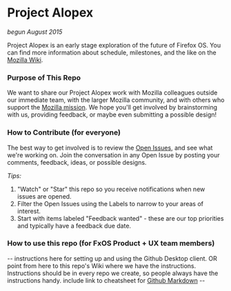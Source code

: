 # Project Alopex

*begun August 2015*

Project Alopex is an early stage exploration of the future of Firefox OS. You can find more information about schedule, milestones, and the like on the [Mozilla Wiki][1].


### Purpose of This Repo
We want to share our Project Alopex work with Mozilla colleagues outside our immediate team, with the larger Mozilla community, and with others who support the [Mozilla mission][2]. We hope you'll get involved by brainstorming with us, providing feedback, or maybe even submitting a possible design!


### How to Contribute (for everyone)
The best way to get involved is to review the [Open Issues][3], and see what we're working on. Join the conversation in any Open Issue by posting your comments, feedback, ideas, or possible designs.

_Tips:_ 
1. "Watch" or "Star" this repo so you receive notifications when new issues are opened.
2. Filter the Open Issues using the Labels to narrow to your areas of interest.
3. Start with items labeled "Feedback wanted" - these are our top priorities and typically have a feedback due date.


### How to use this repo (for FxOS Product + UX team members)
-- instructions here for setting up and using the Github Desktop client. OR point from here to this repo's Wiki where we have the instructions. Instructions should be in every repo we create, so people always have the instructions handy. include link to cheatsheet for [Github Markdown][4] --


[1]: https://www.mozilla.org/en-US/mission/
[2]: https://wiki.mozilla.org/Firefox_OS/Alopex
[3]: https://github.com/fxos-product-design/alopex/issues
[4]: https://help.github.com/articles/markdown-basics/



